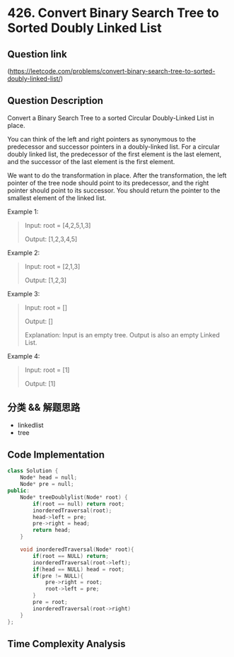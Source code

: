 # 426. Convert Binary Search Tree to Sorted Doubly Linked List

## Question link
(https://leetcode.com/problems/convert-binary-search-tree-to-sorted-doubly-linked-list/)

## Question Description
Convert a Binary Search Tree to a sorted Circular Doubly-Linked List in place.

You can think of the left and right pointers as synonymous to the predecessor and successor pointers in a doubly-linked list. For a circular doubly linked list, the predecessor of the first element is the last element, and the successor of the last element is the first element.

We want to do the transformation in place. After the transformation, the left pointer of the tree node should point to its predecessor, and the right pointer should point to its successor. You should return the pointer to the smallest element of the linked list.

Example 1:
> Input: root = [4,2,5,1,3]
>
> Output: [1,2,3,4,5]

Example 2:
> Input: root = [2,1,3]
>
> Output: [1,2,3]

Example 3:
> Input: root = []
>
> Output: []
>
> Explanation: Input is an empty tree. Output is also an empty Linked List.

Example 4:
> Input: root = [1]
>
> Output: [1]

## 分类 && 解题思路
- linkedlist
- tree

## Code Implementation
```c++
class Solution {
    Node* head = null;
    Node* pre = null;
public:
    Node* treeDoublylist(Node* root) {
        if(root == null) return root;
        inorderedTraversal(root);
        head->left = pre;
        pre->right = head;
        return head;
    }

    void inorderedTraversal(Node* root){
        if(root == NULL) return;
        inorderedTraversal(root->left);
        if(head == NULL) head = root;
        if(pre != NULL){
            pre->right = root;
            root->left = pre;
        }
        pre = root;
        inorderedTraversal(root->right)
    }
};
```

## Time Complexity Analysis